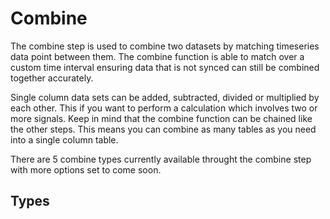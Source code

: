 # Combine
The combine step is used to combine two datasets by matching timeseries data point between them. The combine function is able to match over a custom time interval ensuring data that is not synced can still be combined together accurately.

Single column data sets can be added, subtracted, divided or multiplied by each other. This if you want to perform a calculation which involves two or more signals. Keep in mind that the combine function can be chained like the other steps. This means you can combine as many tables as you need into a single column table.

There are 5 combine types currently available throught the combine step with more options set to come soon.

## Types

